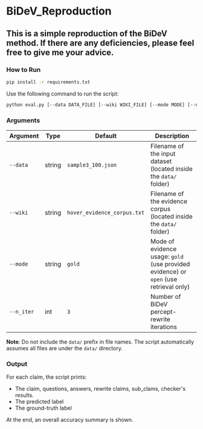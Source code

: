 # BiDeV_Reproduction
## This is a simple reproduction of the BiDeV method. If there are any deficiencies, please feel free to give me your advice.


### How to Run

```bash
pip install -r requirements.txt
```


Use the following command to run the script:

```bash
python eval.py [--data DATA_FILE] [--wiki WIKI_FILE] [--mode MODE] [--n_iter N]
```



### Arguments

| Argument   | Type   | Default                     | Description                                                                           |
| ---------- | ------ | --------------------------- | ------------------------------------------------------------------------------------- |
| `--data`   | string | `sample3_100.json`          | Filename of the input dataset (located inside the `data/` folder)                     |
| `--wiki`   | string | `hover_evidence_corpus.txt` | Filename of the evidence corpus (located inside the `data/` folder)                   |
| `--mode`   | string | `gold`                      | Mode of evidence usage: `gold` (use provided evidence) or `open` (use retrieval only) |
| `--n_iter` | int    | `3`                         | Number of BiDeV percept-rewrite iterations                                                  |

**Note**: Do not include the `data/` prefix in file names. The script automatically assumes all files are under the `data/` directory.


### Output

For each claim, the script prints:

* The claim, questions, answers, rewrite claims, sub_clams, checker's results.
* The predicted label
* The ground-truth label

At the end, an overall accuracy summary is shown.





